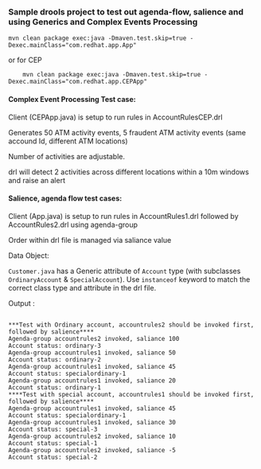 ###	Sample drools project to test out agenda-flow, salience and using Generics and Complex Events Processing


	mvn clean package exec:java -Dmaven.test.skip=true -Dexec.mainClass="com.redhat.app.App"

or for CEP 

		mvn clean package exec:java -Dmaven.test.skip=true -Dexec.mainClass="com.redhat.app.CEPApp"

#### Complex Event Processing Test case:

Client (CEPApp.java) is setup to run rules in AccountRulesCEP.drl 

Generates 50 ATM activity events, 5 fraudent ATM activity events (same accound Id, different ATM locations)

Number of activities are adjustable.

drl will detect 2 activities across different locations within a 10m windows and raise an alert


#### Salience, agenda flow test cases:

Client (App.java) is setup to run rules in AccountRules1.drl followed by AccountRules2.drl using agenda-group

Order within drl file is managed via saliance value

Data Object:

`Customer.java` has a Generic attribute of `Account` type (with subclasses `OrdinaryAccount` & `SpecialAccount`). Use `instanceof` keyword to match the correct class type and attribute in the drl file.

Output :

```

***Test with Ordinary account, accountrules2 should be invoked first, followed by salience****
Agenda-group accountrules2 invoked, saliance 100
Account status: ordinary-3
Agenda-group accountrules1 invoked, saliance 50
Account status: ordinary-2
Agenda-group accountrules1 invoked, saliance 45 
Account status: specialordinary-1
Agenda-group accountrules1 invoked, saliance 20
Account status: ordinary-1
****Test with special account, accountrules1 should be invoked first, followed by salience****
Agenda-group accountrules1 invoked, saliance 45 
Account status: specialordinary-1
Agenda-group accountrules1 invoked, saliance 30
Account status: special-3
Agenda-group accountrules2 invoked, saliance 10
Account status: special-1
Agenda-group accountrules2 invoked, saliance -5
Account status: special-2

```
